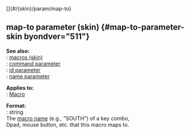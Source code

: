 []{#/{skin}/param/map-to}    
## map-to parameter (skin) {#map-to-parameter-skin byondver="511"}    
**See also:**    
:   [macros (skin)](/ref/%7Bskin%7D/macros)    
:   [command parameter](/ref/%7Bskin%7D/param/command)    
:   [id parameter](/ref/%7Bskin%7D/param/id)    
:   [name parameter](/ref/%7Bskin%7D/param/name)    
<!-- -->    
**Applies to:**    
:   [Macro](/ref/%7Bskin%7D/control/macro)    
<!-- -->    
**Format:**    
:   string    
The [macro name](/ref/%7Bskin%7D/macros) (e.g., \"SOUTH\") of a key combo,    
Dpad, mouse button, etc. that this macro maps to.  